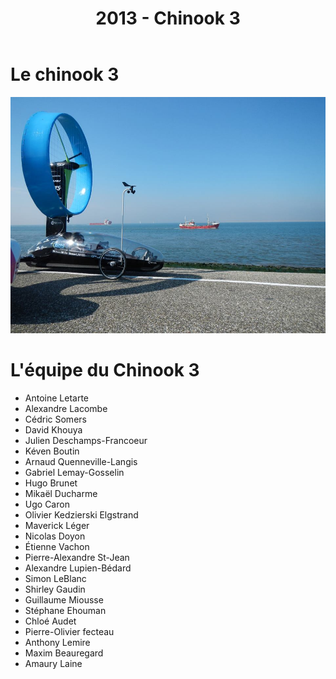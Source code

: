 ﻿---
layout: projet
title: 2013 - Chinook 3
---

Le chinook 3
============

![chinook3](pictures/chinook3.jpg)

L'équipe du Chinook 3
=====================

- Antoine Letarte
- Alexandre Lacombe
- Cédric Somers
- David Khouya
- Julien Deschamps-Francoeur
- Kéven Boutin
- Arnaud Quenneville-Langis
- Gabriel Lemay-Gosselin
- Hugo Brunet
- Mikaël Ducharme
- Ugo Caron
- Olivier Kedzierski Elgstrand
- Maverick Léger
- Nicolas Doyon
- Étienne Vachon
- Pierre-Alexandre St-Jean
- Alexandre Lupien-Bédard
- Simon LeBlanc
- Shirley Gaudin
- Guillaume Miousse
- Stéphane Ehouman
- Chloé Audet
- Pierre-Olivier fecteau
- Anthony Lemire
- Maxim Beauregard
- Amaury Laine
